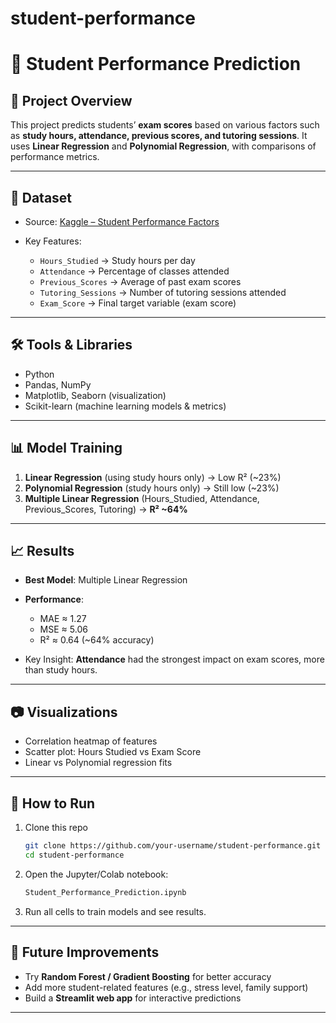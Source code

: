 # student-performance


# 📘 Student Performance Prediction

## 📌 Project Overview

This project predicts students’ **exam scores** based on various factors such as **study hours, attendance, previous scores, and tutoring sessions**.
It uses **Linear Regression** and **Polynomial Regression**, with comparisons of performance metrics.

---

## 📂 Dataset

* Source: [Kaggle – Student Performance Factors](https://www.kaggle.com/datasets/lainguyn123/student-performance-factors?resource=download)
* Key Features:

  * `Hours_Studied` → Study hours per day
  * `Attendance` → Percentage of classes attended
  * `Previous_Scores` → Average of past exam scores
  * `Tutoring_Sessions` → Number of tutoring sessions attended
  * `Exam_Score` → Final target variable (exam score)

---

## 🛠️ Tools & Libraries

* Python
* Pandas, NumPy
* Matplotlib, Seaborn (visualization)
* Scikit-learn (machine learning models & metrics)

---

## 📊 Model Training

1. **Linear Regression** (using study hours only) → Low R² (\~23%)
2. **Polynomial Regression** (study hours only) → Still low (\~23%)
3. **Multiple Linear Regression** (Hours\_Studied, Attendance, Previous\_Scores, Tutoring) → **R² \~64%**

---

## 📈 Results

* **Best Model**: Multiple Linear Regression
* **Performance**:

  * MAE ≈ 1.27
  * MSE ≈ 5.06
  * R² ≈ 0.64 (\~64% accuracy)
* Key Insight: **Attendance** had the strongest impact on exam scores, more than study hours.

---

## 📷 Visualizations

* Correlation heatmap of features
* Scatter plot: Hours Studied vs Exam Score
* Linear vs Polynomial regression fits

---

## 🚀 How to Run

1. Clone this repo

   ```bash
   git clone https://github.com/your-username/student-performance.git
   cd student-performance
   ```
2. Open the Jupyter/Colab notebook:

   ```bash
   Student_Performance_Prediction.ipynb
   ```
3. Run all cells to train models and see results.

---

## 📌 Future Improvements

* Try **Random Forest / Gradient Boosting** for better accuracy
* Add more student-related features (e.g., stress level, family support)
* Build a **Streamlit web app** for interactive predictions

---

